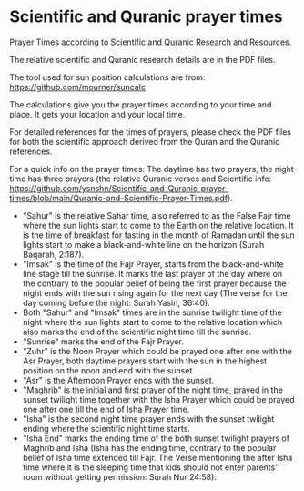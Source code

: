 # Scientific and Quranic prayer times
 Prayer Times according to Scientific and Quranic Research and Resources. 

The relative scientific and Quranic research details are in the PDF files. 

The tool used for sun position calculations are from: https://github.com/mourner/suncalc 

The calculations give you the prayer times according to your time and place. It gets your location and your local time. 

For detailed references for the times of prayers, please check the PDF files for both the scientific approach derived from the Quran and the Quranic references. 

For a quick info on the prayer times: The daytime has two prayers, the night time has three prayers (the relative Quranic verses and Scientific info: https://github.com/ysnshn/Scientific-and-Quranic-prayer-times/blob/main/Quranic-and-Scientific-Prayer-Times.pdf). 

- "Sahur" is the relative Sahar time, also referred to as the False Fajr time where the sun lights start to come to the Earth on the relative location. It is the time of breakfast for fasting in the month of Ramadan until the sun lights start to make a black-and-white line on the horizon (Surah Baqarah, 2:187).
- "Imsak" is the time of the Fajr Prayer, starts from the black-and-white line stage till the sunrise. It marks the last prayer of the day where on the contrary to the popular belief of being the first prayer because the night ends with the sun rising again for the next day (The verse for the day coming before the night: Surah Yasin, 36:40).
- Both "Sahur" and "Imsak" times are in the sunrise twilight time of the night where the sun lights start to come to the relative location which also marks the end of the scientific night time till the sunrise. 
- "Sunrise" marks the end of the Fajr Prayer.
- "Zuhr" is the Noon Prayer which could be prayed one after one with the Asr Prayer, both daytime prayers start with the sun in the highest position on the noon and end with the sunset. 
- "Asr" is the Afternoon Prayer ends with the sunset.
- "Maghrib" is the initial and first prayer of the night time, prayed in the sunset twilight time together with the Isha Prayer which could be prayed one after one till the end of Isha Prayer time.
- "Isha" is the second night time prayer ends with the sunset twilight ending where the scientific night time starts.
- "Isha End" marks the ending time of the both sunset twilight prayers of Maghrib and Isha (Isha has the ending time, contrary to the popular belief of Isha time extended till Fajr. The Verse mentioning the after Isha time where it is the sleeping time that kids should not enter parents' room without getting permission: Surah Nur 24:58).


